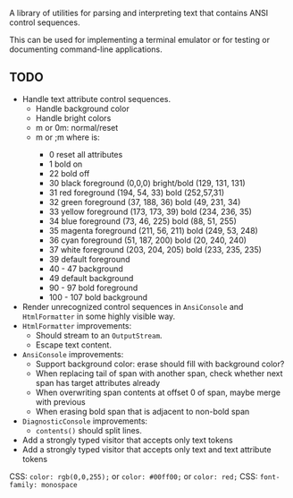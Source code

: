 A library of utilities for parsing and interpreting text that contains ANSI control sequences.

This can be used for implementing a terminal emulator or for testing or documenting command-line applications.

## TODO

- Handle text attribute control sequences.
    - Handle background color
    - Handle bright colors
    - m or 0m: normal/reset
    - <n>m or <n>;<n>m where <n> is: 
        - 0 reset all attributes
        - 1 bold on
        - 22 bold off
        - 30 black foreground (0,0,0) bright/bold (129, 131, 131)
        - 31 red foreground (194, 54, 33) bold (252,57,31)
        - 32 green foreground (37, 188, 36) bold (49, 231, 34)
        - 33 yellow foreground (173, 173, 39) bold (234, 236, 35)
        - 34 blue foreground (73, 46, 225) bold (88, 51, 255)
        - 35 magenta foreground (211, 56, 211) bold (249, 53, 248)
        - 36 cyan foreground (51, 187, 200) bold (20, 240, 240)
        - 37 white foreground (203, 204, 205) bold (233, 235, 235)
        - 39 default foreground
        - 40 - 47 <x> background
        - 49 default background
        - 90 - 97 <x> bold foreground
        - 100 - 107 <x> bold background
- Render unrecognized control sequences in `AnsiConsole` and `HtmlFormatter` in some highly visible way.
- `HtmlFormatter` improvements:
    - Should stream to an `OutputStream`.
    - Escape text content.
- `AnsiConsole` improvements:
    - Support background color: erase should fill with background color?
    - When replacing tail of span with another span, check whether next span has target attributes already
    - When overwriting span contents at offset 0 of span, maybe merge with previous
    - When erasing bold span that is adjacent to non-bold span
- `DiagnosticConsole` improvements:
    - `contents()` should split lines.
- Add a strongly typed visitor that accepts only text tokens
- Add a strongly typed visitor that accepts only text and text attribute tokens

CSS: `color: rgb(0,0,255);` or `color: #00ff00;` or `color: red;`
CSS: `font-family: monospace`
